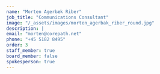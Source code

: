 ```yaml
---
name: "Morten Agerbæk Riber"
job_title: "Communications Consultant"
image: "/_assets/images/morten_agerbak_riber_round.jpg"
description: |
email: "morten@corepath.net"
phone: "+45 5182 8495"
order: 3
staff_member: true
board_member: false
spokesperson: true
---
```

